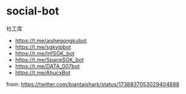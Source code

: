 # social-bot
社工库

- https://t.me/aishegongkubot
- https://t.me/sgkvipbot
- https://t.me/InfSGK_bot
- https://t.me/SpaceSGK_bot
- https://t.me/DATA_007bot
- https://t.me/AhucxBot

from: https://twitter.com/biantaishark/status/1738837053029404888
